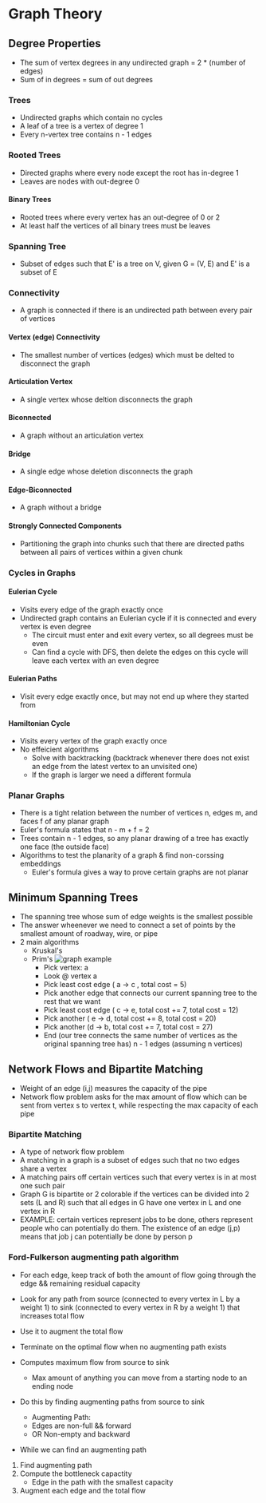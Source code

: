 # Graph Theory

## Degree Properties
- The sum of vertex degrees in any undirected graph = 2 * (number of edges)
- Sum of in degrees = sum of out degrees
### Trees
- Undirected graphs which contain no cycles
- A leaf of a tree is a vertex of degree 1
- Every n-vertex tree contains n - 1 edges
### Rooted Trees
- Directed graphs where every node except the root has in-degree 1
- Leaves are nodes with out-degree 0
#### Binary Trees
- Rooted trees where every vertex has an out-degree of 0 or 2
- At least half the vertices of all binary trees must be leaves
### Spanning Tree
- Subset of edges such that E' is a tree on V, given G = (V, E) and E' is a subset of E

### Connectivity
- A graph is connected if there is an undirected path between every pair of vertices
#### Vertex (edge) Connectivity
- The smallest number of vertices (edges) which must be delted to disconnect the graph
#### Articulation Vertex
- A single vertex whose deltion disconnects the graph
#### Biconnected
- A graph without an articulation vertex
#### Bridge
- A single edge whose deletion disconnects the graph
#### Edge-Biconnected
- A graph without a bridge
#### Strongly Connected Components
- Partitioning the graph into chunks such that there are directed paths between all pairs of vertices within a given chunk

### Cycles in Graphs
#### Eulerian Cycle
- Visits every edge of the graph exactly once
- Undirected graph contains an Eulerian cycle if it is connected and every vertex is even degree
    - The circuit must enter and exit every vertex, so all degrees must be even
    - Can find a cycle with DFS, then delete the edges on this cycle will leave each vertex with an even degree
#### Eulerian Paths
- Visit every edge exactly once, but may not end up where they started from
#### Hamiltonian Cycle
- Visits every vertex of the graph exactly once
- No effeicient algorithms
    - Solve with backtracking (backtrack whenever there does not exist an edge from the latest vertex to an unvisited one)
    - If the graph is larger we need a different formula

### Planar Graphs
- There is a tight relation between the number of vertices n, edges m, and faces f of any planar graph
- Euler's formula states that n - m + f = 2
- Trees contain n - 1 edges, so any planar drawing of a tree has exactly one face (the outside face)
- Algorithms to test the planarity of a graph & find non-corssing embeddings
    - Euler's formula gives a way to prove certain graphs are not planar

## Minimum Spanning Trees
- The spanning tree whose sum of edge weights is the smallest possible
- The answer wheenever we need to connect a set of points by the smallest amount of roadway, wire, or pipe
- 2 main algorithms
    - Kruskal's
    - Prim's
    ![graph example](https://github.com/blake-boswell/Programming_Challenges/tree/master/chapter10/images/graph_example.png)
        - Pick vertex: a
		- Look @ vertex a
		- Pick least cost edge ( a -> c , total cost = 5)
		- Pick another edge that connects our current spanning tree to the rest that we want
		- Pick least cost edge ( c -> e, total cost += 7, total cost = 12)
		- Pick another ( e -> d, total cost += 8, total cost = 20)
		- Pick another (d -> b, total cost += 7, total cost = 27)
		- End (our tree connects the same number of vertices as the original spanning tree has) n - 1 edges (assuming n vertices)

## Network Flows and Bipartite Matching
- Weight of an edge (i,j) measures the capacity of the pipe
- Network flow problem asks for the max amount of flow which can be sent from vertex s to vertex t, while respecting the max capacity of each pipe

### Bipartite Matching
- A type of network flow problem
- A matching in a graph is a subset of edges such that no two edges share a vertex
- A matching pairs off certain vertices such that every vertex is in at most one such pair
- Graph G is bipartite or 2 colorable if the vertices can be divided into 2 sets (L and R) such that all edges in G have one vertex in L and one vertex in R
- EXAMPLE: certain vertices represent jobs to be done, others represent people who can potentially do them. The existence of an edge (j,p) means that job j can potentially be done by person p

### Ford-Fulkerson augmenting path algorithm
- For each edge, keep track of both the amount of flow going through the edge && remaining residual capacity
- Look for any path from source (connected to every vertex in L by a weight 1) to sink (connected to every vertex in R by a weight 1) that increases total flow
- Use it to augment the total flow
- Terminate on the optimal flow when no augmenting path exists

- Computes maximum flow from source to sink
    - Max amount of anything you can move from a starting node to an ending node
- Do this by finding augmenting paths from source to sink
    - Augmenting Path:
    - Edges are non-full && forward
    - OR Non-empty and backward
- While we can find an augmenting path
1. Find augmenting path
2. Compute the bottleneck capactity
    - Edge in the path with the smallest capacity
3. Augment each edge and the total flow

